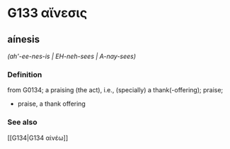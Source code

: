 # G133 αἴνεσις

## aínesis

_(ah'-ee-nes-is | EH-neh-sees | A-nay-sees)_

### Definition

from G0134; a praising (the act), i.e., (specially) a thank(-offering); praise; 

- praise, a thank offering

### See also

[[G134|G134 αἰνέω]]

